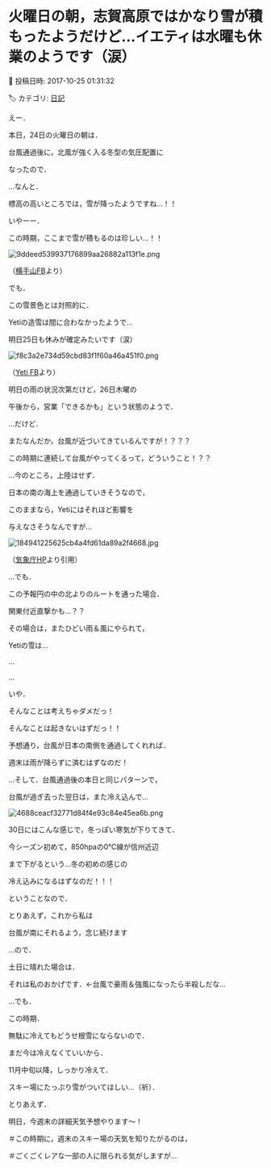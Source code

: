 # 火曜日の朝，志賀高原ではかなり雪が積もったようだけど…イエティは水曜も休業のようです（涙）

📅 投稿日時: 2017-10-25 01:31:32

🏷️ カテゴリ: [日記](cc4b5682fb7b8b144980957a978653fb0.md)

えー．


本日，24日の火曜日の朝は．


台風通過後に，北風が強く入る冬型の気圧配置に


なったので．





…なんと．


標高の高いところでは，雪が降ったようですね…！！


いやーー．


この時期，ここまで雪が積もるのは珍しい…！！




![9ddeed539937176899aa26882a113f1e.png](images/9ddeed539937176899aa26882a113f1e.png)




（[横手山FB](https://www.facebook.com/yokoteyama2305/posts/1202814803151760)より）





でも．


この雪景色とは対照的に．


Yetiの造雪は間に合わなかったようで…


明日25日も休みが確定みたいです（涙）




![f8c3a2e734d59cbd83f1f60a46a451f0.png](images/f8c3a2e734d59cbd83f1f60a46a451f0.png)




（[Yeti FB](https://www.facebook.com/YetiSnowtown/posts/1473333262756045)より）


明日の雨の状況次第だけど，26日木曜の


午後から，営業「できるかも」という状態のようで．





…だけど．


またなんだか，台風が近づいてきているんですが！？？？


この時期に連続して台風がやってくるって，どういうこと！？？





…今のところ，上陸はせず．


日本の南の海上を通過していきそうなので，


このままなら，Yetiにはそれほど影響を


与えなさそうなんですが…




![184941225625cb4a4fd61da89a2f4668.jpg](images/184941225625cb4a4fd61da89a2f4668.jpg)




（[気象庁HP](http://www.jma.go.jp/jp/typh/typh5.html)より引用）


…でも．


この予報円の中の北よりのルートを通った場合．


関東付近直撃かも…？？





その場合は，またひどい雨＆風にやられて，


Yetiの雪は…


…


…


いや．


そんなことは考えちゃダメだっ！


そんなことは起きないはずだっ！！





予想通り，台風が日本の南側を通過してくれれば．


週末は雨が降らずに済むはずなのだ！





…そして．台風通過後の本日と同じパターンで，


台風が過ぎ去った翌日は，また冷え込んで…




![4688ceacf32771d84f4e93c84e45ea6b.png](images/4688ceacf32771d84f4e93c84e45ea6b.png)




30日にはこんな感じで，冬っぽい寒気が下りてきて．


今シーズン初めて，850hpaの0℃線が信州近辺


まで下がるという…冬の初めの感じの


冷え込みになるはずなのだ！！！





ということなので．


とりあえず，これから私は


台風が南にそれるよう，念じ続けます


…ので．


土日に晴れた場合は．


それは私のおかげです．←台風で豪雨＆強風になったら半殺しだな…





…でも．


この時期．


無駄に冷えてもどうせ根雪にならないので．


まだ今は冷えなくていいから．


11月中旬以降，しっかり冷えて．


スキー場にたっぷり雪がついてほしい…（祈）．





とりあえず．


明日，今週末の詳細天気予想やります～！


＃この時期に，週末のスキー場の天気を知りたがるのは，


＃ごくごくレアな一部の人に限られる気がしますが…
